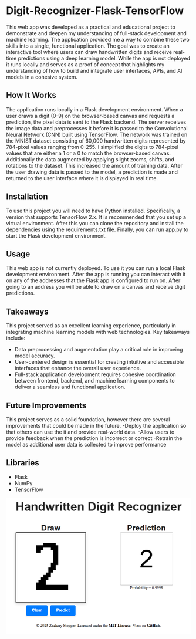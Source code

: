 # Digit-Recognizer-Flask-TensorFlow

This web app was developed as a practical and educational project to demonstrate and deepen my understanding of full-stack development and machine learning. The application provided me a way to combine these two skills into a single, functional application. The goal was to create an interactive tool where users can draw handwritten digits and receive real-time predictions using a deep learning model. While the app is not deployed it runs locally and serves as a proof of concept that highlights my understanding of how to build and integrate user interfaces, APIs, and AI models in a cohesive system.

## How It Works

The application runs locally in a Flask development environment. When a user draws a digit (0-9) on the browser-based canvas and requests a prediction, the pixel data is sent to the Flask backend. The server receives the image data and preprocesses it before it is passed to the Convolutional Neural Network (CNN) built using TensorFlow. The network was trained on the MNIST dataset consisting of 60,000 handwritten digits represented by 784-pixel values ranging from 0-255. I simplified the digits to 784-pixel values that are either a 1 or a 0 to match the browser-based canvas. Additionally the data augmented by applying slight zooms, shifts, and rotations to the dataset. This increased the amount of training data. After the user drawing data is passed to the model, a prediction is made and returned to the user interface where it is displayed in real time.


## Installation
To use this project you will need to have Python installed. Specifically, a version that supports TensorFlow 2.x. It is recommended that you set up a virtual environment. After this you can clone the repository and install the dependencies using the requirements.txt file. Finally, you can run app.py to start the Flask development environment. 


## Usage
This web app is not currently deployed. To use it you can run a local Flask development environment. After the app is running you can interact with it on any of the addresses that the Flask app is configured to run on. After going to an address you will be able to draw on a canvas and receive  digit predictions. 


## Takeaways
This project served as an excellent learning experience, particularly in integrating machine learning models with web technologies. Key takeaways include:
- Data preprocessing and augmentation play a critical role in improving model accuracy.
- User-centered design is essential for creating intuitive and accessible interfaces that enhance the overall user experience.
- Full-stack application development requires cohesive coordination between frontend, backend, and machine learning components to deliver a seamless and functional application.


## Future Improvements
This project serves as a solid foundation, however there are several improvements that could be made in the future.
-Deploy the application so that others can use the it and provide real-world data.
-Allow users to provide feedback when the prediction is incorrect or correct
-Retrain the model as additional user data is collected to improve performance

## Libraries
- Flask
- NumPy
- TensorFlow

![Web App](app.png)

